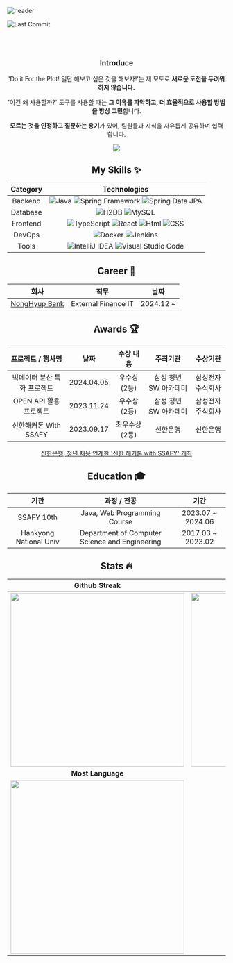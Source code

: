 ![header](https://capsule-render.vercel.app/api?type=waving&color=auto&height=150&section=header&text=KIM%20JEONG%20UK&fontSize=40&animation=fadeIn&fontAlignY=30&descAlignY=51&descAlign=62)

![Last Commit](https://img.shields.io/github/last-commit/KIMSEI1124/KIMSEI1124)

<div align= 'center'>

</br>
</br>

### Introduce

'Do it For the Plot! 일단 해보고 싶은 것을 해보자!'는 제 모토로 **새로운 도전을 두려워하지 않습니다.**

'이건 왜 사용할까?' 도구를 사용할 때는 **그 이유를 파악하고, 더 효율적으로 사용할 방법을 항상 고민**합니다.

**모르는 것을 인정하고 질문하는 용기**가 있어, 팀원들과 지식을 자유롭게 공유하며 협력합니다.

<a href="https://velog.io/@kimsei1124"><img src="https://img.shields.io/badge/Tech%20Blog-11B48A?style=flat-square&logo=Vimeo&logoColor=white&link=https://velog.io/@kimsei1124"/></a>

## My Skills ✨

| Category |                                                                                                                                                             Technologies                                                                                                                                                             |
|:--------:|:------------------------------------------------------------------------------------------------------------------------------------------------------------------------------------------------------------------------------------------------------------------------------------------------------------------------------------:|
| Backend  |                                        ![Java](https://img.shields.io/badge/-Java-orange) ![Spring Framework](https://img.shields.io/badge/Spring-6DB33F?logo=Spring&logoColor=white) ![Spring Data JPA](https://img.shields.io/badge/Spring%20Data%20JPA-6DB33F?logo=Spring&logoColor=white)                                        |
| Database |                                                                                                    ![H2DB](https://img.shields.io/badge/H2DB-blue) ![MySQL](https://img.shields.io/badge/MySQL-4479A1?logo=MySQL&logoColor=white)                                                                                                    |
| Frontend | ![TypeScript](https://img.shields.io/badge/TypeScript-3178C6?logo=TypeScript&logoColor=white) ![React](https://img.shields.io/badge/React-61DAFB?logo=React&logoColor=white) ![Html](https://img.shields.io/badge/HTML-E34F26?logo=HTML5&logoColor=white) ![CSS](https://img.shields.io/badge/CSS3-1572B6?logo=CSS3&logoColor=white) |
|  DevOps  |                                                                               ![Docker](https://img.shields.io/badge/Docker-2496ED?logo=Docker&logoColor=white)  ![Jenkins](https://img.shields.io/badge/Jenkins-D24939?logo=Jenkins&logoColor=white)                                                                                |
|  Tools   |                                               ![IntelliJ IDEA](https://img.shields.io/badge/IntelliJ%20IDEA-000000?logo=IntelliJ%20IDEA&logoColor=white) ![Visual Studio Code](https://img.shields.io/badge/Visual%20Studio%20Code-007ACC?logo=Visual%20Studio%20Code&logoColor=white)                                               |

## Career 💼

|                 **회사**                  | **직무** |  **날짜**   |
|:---------------------------------------:|:------:|:---------:|
| [NongHyup Bank](https://www.nhbank.com) | External Finance IT | 2024.12 ~ |

## Awards 🏆

|  **프로젝트 / 행사명**  |   **날짜**   | **수상 내용** |   **주최기관**    | **수상기관** |
|:----------------:|:----------:|:---------:|:-------------:|:--------:|
| 빅데이터 분산 특화 프로젝트  | 2024.04.05 | 우수상 (2등)  | 삼성 청년 SW 아카데미 | 삼성전자주식회사 |
| OPEN API 활용 프로젝트 | 2023.11.24 | 우수상 (2등)  | 삼성 청년 SW 아카데미 | 삼성전자주식회사 |
| 신한해커톤 With SSAFY | 2023.09.17 | 최우수상 (2등) |     신한은행      |   신한은행   |

[신한은행, 청년 채용 연계한 '신한 해커톤 with SSAFY' 개최](https://daily.hankooki.com/news/articleView.html?idxno=1000809)

## Education 🎓

|           기관           |                    과정 / 전공                     |        기간         |
|:----------------------:|:----------------------------------------------:|:-----------------:|
|       SSAFY 10th       |          Java, Web Programming Course          | 2023.07 ~ 2024.06 |
| Hankyong National Univ | Department of Computer Science and Engineering | 2017.03 ~ 2023.02 |

## Stats 🔥

|                                                                   Github Streak                                                                    |                                              Github Stats                                              |
|:--------------------------------------------------------------------------------------------------------------------------------------------------:|:------------------------------------------------------------------------------------------------------:|
| <img src="https://streak-stats.demolab.com?user=KIMSEI1124&theme=dark&hide_border=true&locale=ko&date_format=%5BY.%5Dn.j&mode=weekly" width=400 /> | <img src="https://github-readme-stats.vercel.app/api?username=KIMSEI1124&show_icons=true" width=400 /> |
|                                                                 **Most Language**                                                                  |                                              **Beakjoon**                                              |
|                  <img src="https://github-readme-stats.vercel.app/api/top-langs/?username=KIMSEI1124&layout=compact" width=400 />                  |            <img src="http://mazassumnida.wtf/api/generate_badge?boj=bbomi1973" witdh=400 />            

</div>
